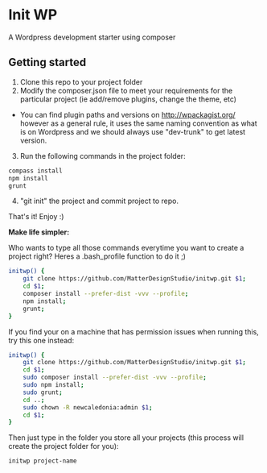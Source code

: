 Init WP
============

A Wordpress development starter using composer

## Getting started

1. Clone this repo to your project folder
2. Modify the composer.json file to meet your requirements for the particular project (ie add/remove plugins, change the theme, etc)
 - You can find plugin paths and versions on http://wpackagist.org/ however as a general rule, it uses the same naming convention as what is on Wordpress and we should always use "dev-trunk" to get latest version.
3. Run the following commands in the project folder:
```bash
compass install
npm install
grunt
```
4. "git init" the project and commit project to repo.

That's it! Enjoy :)

__Make life simpler:__

Who wants to type all those commands everytime you want to create a project right? Heres a .bash_profile function to do it ;)

```bash
initwp() {
    git clone https://github.com/MatterDesignStudio/initwp.git $1;
    cd $1;
    composer install --prefer-dist -vvv --profile;
    npm install;
    grunt;
}
```

If you find your on a machine that has permission issues when running this, try this one instead:

```bash
initwp() {
    git clone https://github.com/MatterDesignStudio/initwp.git $1;
    cd $1;
    sudo composer install --prefer-dist -vvv --profile;
    sudo npm install;
    sudo grunt;
    cd ..;
    sudo chown -R newcaledonia:admin $1;
    cd $1;
}
```

Then just type in the folder you store all your projects (this process will create the project folder for you):

```bash
initwp project-name
```